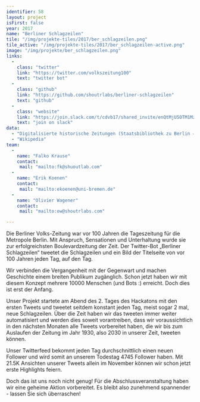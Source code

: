 ```yaml
---
identifier: 58
layout: project
isFirst: false
year: 2017
name: "Berliner Schlagzeilen"
tile: "/img/projekte-tiles/2017/ber_schlagzeilen.png"
tile_active: "/img/projekte-tiles/2017/ber_schlagzeilen-active.png"
image: "/img/projekte/ber_schlagzeilen.png"
links:
  -
    class: "twitter"
    link: "https://twitter.com/volkszeitung100"
    text: "twitter bot"
  -
    class: "github"
    link: "https://github.com/shoutrlabs/berliner-schlagzeilen"
    text: "github"
  -
    class: "website"
    link: "https://join.slack.com/t/cdvb17/shared_invite/enQtMjU5OTM1MzkwNzM5LTQ1N2MzYWY4MmNhYjM0NTYyZTNhMGYyOWVmNzVkYjRiOTJlMmEwOTA0YjkyMjViMWZkNzBkNzZiOWYwNGJmM2U"
    text: "join on slack"
data:
  - "Digitalisierte historische Zeitungen (Staatsbibliothek zu Berlin – Preußischer Kulturbesitz)"
  - "Wikipedia"
team:
  -
    name: "Falko Krause"
    contact:
     mail: "mailto:fk@shuoutlab.com"
  -
    name: "Erik Koenen"
    contact:
     mail: "mailto:ekoenen@uni-bremen.de"
  -
    name: "Olivier Wagener"
    contact:
     mail: "mailto:ow@shoutrlabs.com"

---
```


Die Berliner Volks-Zeitung war vor 100 Jahren die Tageszeitung für die Metropole Berlin. Mit Anspruch, Sensationen und Unterhaltung wurde sie zur erfolgreichsten Boulevardzeitung der Zeit. Der Twitter-Bot „Berliner Schlagzeilen“ tweetet die Schlagzeilen und ein Bild der Titelseite von vor 100 Jahren jeden Tag, auf den Tag.

Wir verbinden die Vergangenheit mit der Gegenwart und machen Geschichte einem breiten Publikum zugänglich. Schon jetzt haben wir mit diesem Konzept mehrere 10000 Menschen (und Bots :) erreicht. Doch dies ist erst der Anfang.

Unser Projekt startete am Abend des 2. Tages des Hackatons mit den ersten Tweets und tweetet seitdem konstant jeden Tag, meist sogar 2 mal, neue Schlagzeilen. Über die Zeit haben wir das tweeten immer weiter automatisiert und werden dies soweit vorantreiben, dass wir voraussichtlich in den nächsten Monaten alle Tweets vorbereitet haben, die wir bis zum Auslaufen der Zeitung im Jahr 1930, also 2030 in unserer Zeit, tweeten können.

Unser Twitterfeed bekommt jeden Tag durchschnittlich einen neuen Follower und wird somit an unserem Todestag 4745 Follower haben. Mit 21.5K Ansichten unserer Tweets allein im November können wir schon jetzt erste Highlights feiern.

Doch das ist uns noch nicht genug! Für die Abschlussveranstaltung haben wir eine geheime Aktion vorbereitet. Es bleibt also zunehmend spannender - lassen Sie sich überraschen!

